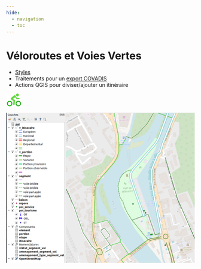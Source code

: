 ```yaml
---
hide:
  - navigation
  - toc
---
```


# Véloroutes et Voies Vertes

* [Styles](user-guide/processing/README.md#chargement-des-styles-depuis-le-dossier-resources)
* Traitements pour un [export COVADIS](user-guide/processing/README.md#covadis)
* Actions QGIS pour diviser/ajouter un itinéraire

![Logo](media/icon.png)

![Démo](media/demo.png)
